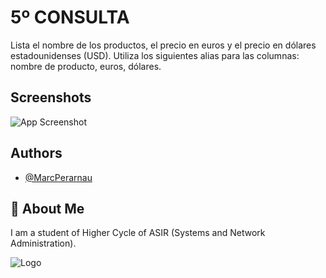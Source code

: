 # 5º CONSULTA
Lista el nombre de los productos, el precio en euros y el precio en dólares estadounidenses (USD). Utiliza los siguientes alias para las columnas: nombre de producto, euros, dólares.

## Screenshots

![App Screenshot](https://github.com/MarcPerarnau/MYSQL/assets/151735878/f64167c1-6b62-4dd2-8d1b-ea3423d2ff2d)



## Authors

- [@MarcPerarnau](https://github.com/MarcPerarnau)


## 🚀 About Me
I am a student of Higher Cycle of ASIR (Systems and Network Administration).


![Logo](https://github.com/MarcPerarnau/MV/assets/151735878/dbd36d50-971f-4147-8b66-0c489954895e)

